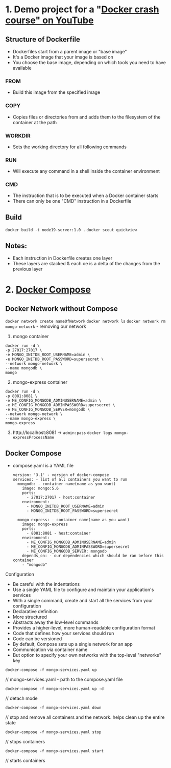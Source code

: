# 1. Demo project for a "[Docker crash course" on YouTube](https://www.youtube.com/watch?v=pg19Z8LL06w)

## Structure of Dockerfile
- Dockerfiles start from a parent image or "base image"
- It's a Docker image that your image is based on
- You choose the base image, depending on which tools you need to have available

### FROM
- Build this image from the specified image

### COPY
- Copies files or directories from <src> and adds them to the filesystem of the container at the path <dest>

### WORKDIR
- Sets the working directory for all following commands

### RUN
- Will execute any command in a shell inside the container environment

### CMD
- The instruction that is to be executed when a Docker container starts
- There can only be one "CMD" instruction in a Dockerfile

## Build

```docker build -t node19-server:1.0 .```
```docker scout quickview```

## Notes:
- Each instruction in Dockerfile creates one layer
- These layers are stacked & each oe is a delta of the changes from the previous layer

# 2. [Docker Compose](https://www.youtube.com/watch?v=SXwC9fSwct8)

## Docker Network without Compose
```docker network create nameOfNetwork```
```docker network ls```
```docker network rm mongo-network``` - removing our network
1) mongo container
```
docker run -d \
-p 27017:27017 \
-e MONGO_INITDB_ROOT_USERNAME=admin \
-e MONGO_INITDB_ROOT_PASSWORD=supersecret \
--network mongo-network \
--name mongodb \
mongo
```
2) mongo-express container
```
docker run -d \
-p 8081:8081 \
-e ME_CONFIG_MONGODB_ADMINUSERNAME=admin \
-e ME_CONFIG_MONGODB_ADMINPASSWORD=supersecret \
-e ME_CONFIG_MONGODB_SERVER=mongodb \
--network mongo-network \
--name mongo-express \
mongo-express
```
3) http://localhost:8081 -> ```admin:pass```
```docker logs mongo-expressProcessName```

## Docker Compose
- compose.yaml is a YAML file
  ```
  version: '3.1' - version of docker-compose
  services: - list of all containers you want to run
    mongodb: - container name(name as you want)
      image: mongo:5.6
      ports:
        - 27017:27017 - host:container
      environment:
        - MONGO_INITDB_ROOT_USERNAME=admin
        - MONGO_INITDB_ROOT_PASSWORD=supersecret

    mongo-express: - container name(name as you want)
      image: mongo-express
      ports:
        - 8081:8081 - host:container
      environment:
        - ME_CONFIG_MONGODB_ADMINUSERNAME=admin
        - ME_CONFIG_MONGODB_ADMINPASSWORD=supersecret
        - ME_CONFIG_MONGODB_SERVER: mongodb
      depends_on: - our dependencies which should be ran before this container
      - "mongodb"

  ```
Configuration
- Be careful with the indentations
- Use a single YAML file to configure and maintain your application's services
- With a single command, create and start all the services from your configuration
- Declarative definition
- More structured
- Abstracts away the low-level commands
- Provides a higher-level, more human-readable configuration format
- Code that defines how your services should run
- Code can be versioned
- By default, Compose sets up a single network for an app
- Communication via container name
- But option to specify your own networks with the top-level "networks" key

```
docker-compose -f mongo-services.yaml up
```
// mongo-services.yaml - path to the compose.yaml file
```
docker-compose -f mongo-services.yaml up -d
```
// detach mode
```
docker-compose -f mongo-services.yaml down
```
// stop and remove all containers and the network. helps clean up the entire state
```
docker-compose -f mongo-services.yaml stop
```
// stops containers
```
docker-compose -f mongo-services.yaml start
```
// starts containers